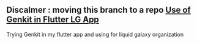 

## Discalmer : moving this branch to a repo [Use of Genkit in Flutter LG App](https://github.com/madhav2348/genkit_lg)

 Trying Genkit in my flutter app and using for liquid galaxy organization
